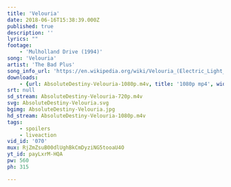 ```yaml
---
title: 'Velouria'
date: 2018-06-16T15:38:39.000Z
published: true
description: ''
lyrics: ""
footage:
    - 'Mulholland Drive (1994)'
song: 'Velouria'
artist: 'The Bad Plus'
song_info_url: 'https://en.wikipedia.org/wiki/Velouria_(Electric_Light_Orchestra_song)'
downloads:
    - {url: AbsoluteDestiny-Velouria-1080p.m4v, title: '1080p mp4', width: 1920, height: 800, mimetype: video/mp4}
srt: null
sd_stream: AbsoluteDestiny-Velouria-720p.m4v
svg: AbsoluteDestiny-Velouria.svg
bgimg: AbsoluteDestiny-Velouria.jpg
hd_stream: AbsoluteDestiny-Velouria-1080p.m4v
tags:
    - spoilers
    - liveaction
vid_id: '070'
mux: RjZmZsuB00dlUghBkCmDyziNG5tooaU4O
yt_id: payLxrM-HQA
pw: 560
ph: 315

---
```



